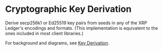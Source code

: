 # Cryptographic Key Derivation

Derive secp256k1 or Ed25519 key pairs from seeds in any of the XRP Ledger's encodings and formats. (This implementation is equivalent to the ones included in most client libraries.)

For background and diagrams, see [Key Derivation](https://xrpl.org/cryptographic-keys.html#key-derivation).
